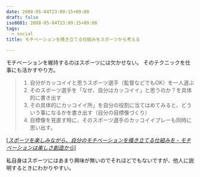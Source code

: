 ```yaml
---
date: 2008-05-04T23:09:15+09:00
draft: false
iso8601: 2008-05-04T23:09:15+09:00
tags:
  - social
title: モチベーションを掻き立てる仕組みをスポーツから考える

---
```


モチベーションを維持するのはスポーツには欠かせない。
そのテクニックを仕事にも活かすやり方。

<blockquote cite="http://d.hatena.ne.jp/favre21/20080310#1205127221" title="Source: スポーツを楽しみながら、自分のモチベーションを掻き立てる仕組みを - モチベーションは楽しさ創造から; Accessed Date: 5/4/2008" class="blockquote">
  <ol>
    <li>自分がカッコイイと思うスポーツ選手（監督などでもOK）を一人選ぶ</li>
    <li>そのスポーツ選手を「なぜ、自分はカッコイイ」と思うのか？を具体的に書き出す</li>
    <li>その具体的にカッコイイ所」を自分の役割に当てはめてみると、どういう事になるかを書き出す（自分の目標像づくり）</li>
    <li>目標像を見直す時に、そのスポーツ選手のカッコイイプレーも同時に思い出す。 </li>
  </ol>
</blockquote>
<div class="cite"> [<cite><a href="http://d.hatena.ne.jp/favre21/20080310#1205127221">スポーツを楽しみながら、自分のモチベーションを掻き立てる仕組みを - モチベーションは楽しさ創造から</a></cite>] </div>

私自身はスポーツにはあまり興味が無いのでそれほどでもないですが、他人に説明するときにわかりやすい。
